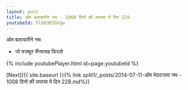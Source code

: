```yaml
---
layout: post
title: ओम बलाचारीने नमः - 1008 दिनों की तपस्या में दिन 229
youtubeId: 5lXB3RZGVqw
---
```

 
 
 ओम बलाचारीने नमः  
 
 -  जो मजबूत सैन्यासह फिरतो 
 
  
 
  
 
 
 
 
 
 


{% include youtubePlayer.html id=page.youtubeId %}
 
[Next]({{ site.baseurl }}{% link  split1/_posts/2014-07-11-ओम मेदराजया नमः - 1008 दिनों की तपस्या में दिन 228.md%})
 
